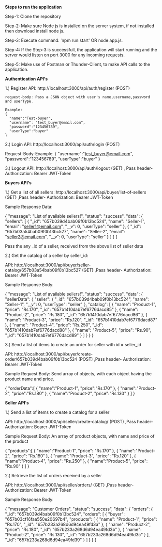 **Steps to run the application**

Step-1: Clone the repository

Step-2: Make sure Node js is installed on the server system, if not installed then download install node js.

Step-3: Execute command: 'npm run start' OR node app.js.

Step-4: If the Step-3 is successfull, the application will start running and the server would listen on port 3000 for any incoming requests.

Step-5: Make use of Postman or Thunder-Client, to make API calls to the application.

**Authentication API's**

1.) Register API: http://localhost:3000/api/auth/register  (POST)

    request-body: Pass a JSON object with user's name,username,password and userType.

    Example: 
    {
      "name":"Test-buyer",
      "username": "test_buyer@email.com",
      "password":"123456789",
      "userType":"buyer"
    }

2.) Login API: http://localhost:3000/api/auth/login  (POST)

  Request-Body-Example:
  {
    "username":"test_buyer@email.com",
    "password":"123456789",
    "userType":"buyer"
  }

3.) Logout API: http://localhost:3000/api/auth/logout (GET)   , Pass header- Authorization: Bearer JWT-Token

**Buyers API's**

1.) Get a list of all sellers: http://localhost:3000/api/buyer/list-of-sellers  (GET)  ,Pass header- Authorization: Bearer JWT-Token

Sample Response Data:

{
  "message": "List of available sellers!",
  "status": "success",
  "data": {
    "sellers": [
      {
        "_id": "657b039d4bab09f0b13bc524",
        "name": "Seller-1",
        "email": "seller1@email.com",
        "__v": 0,
        "userType": "seller"
      },
      {
        "_id": "657b03a54bab09f0b13bc527",
        "name": "Seller-2",
        "email": "seller2@email.com",
        "__v": 0,
        "userType": "seller"
      }
    ]
  }
}

Pass the any _id of a seller, received from the above list of seller data

2.) Get the catalog of a seller by seller_id:  

API: http://localhost:3000/api/buyer/seller-catalog/657b03a54bab09f0b13bc527   (GET)  ,Pass header- Authorization: Bearer JWT-Token

Sample Response Body:

{
  "message": "List of available sellers!",
  "status": "success",
  "data": {
    "sellerData": {
      "seller": {
        "_id": "657b039d4bab09f0b13bc524",
        "name": "Seller-1",
        "__v": 0,
        "userType": "seller"
      },
      "catalog": [
        {
          "name": "Product-1",
          "price": "Rs.170",
          "_id": "657b1410dab7ef6776dacd85"
        },
        {
          "name": "Product-2",
          "price": "Rs.180",
          "_id": "657b1410dab7ef6776dacd86"
        },
        {
          "name": "Product-3",
          "price": "Rs.120",
          "_id": "657b1410dab7ef6776dacd87"
        },
        {
          "name": "Product-4",
          "price": "Rs.250",
          "_id": "657b1410dab7ef6776dacd88"
        },
        {
          "name": "Product-5",
          "price": "Rs.90",
          "_id": "657b1410dab7ef6776dacd89"
        }
      ]
    }
  }
}

3.) Send a list of items to create an order for seller with id = seller_id

API: http://localhost:3000/api/buyer/create-order/657b039d4bab09f0b13bc524  (POST)  ,Pass header- Authorization: Bearer JWT-Token

Sample Request Body: Send array of objects, with each object having the product name and price.

{
  "orderData":[
    {
      "name":"Product-1",
      "price":"Rs.170"
    },
    {
      "name":"Product-2",
      "price":"Rs.180"
    },
    {
      "name":"Product-2",
      "price":"Rs.130"
    }
  ]
}

**Seller API's**

1.) Send a list of items to create a catalog for a seller

API: http://localhost:3000/api/seller/create-catalog/  (POST)  ,Pass header- Authorization: Bearer JWT-Token

Sample Request Body: An array of product objects, with name and price of the product

{
  "products":[
    {
      "name":"Product-1",
      "price": "Rs.170"
    },
    {
      "name":"Product-2",
      "price": "Rs.180"
    },
    {
      "name":"Product-3",
      "price": "Rs.120"
    },
    {
      "name":"Product-4",
      "price": "Rs.250"
    },
    {
      "name":"Product-5",
      "price": "Rs.90"
    }
  ]
}

2.) Retrieve the list of orders received by a seller 

API: http://localhost:3000/api/seller/orders/   (GET)  ,Pass header- Authorization: Bearer JWT-Token

Sample Response Body:

{
  "message": "Customer Orders",
  "status": "success",
  "data": {
    "orders": {
      "_id": "657b039d4bab09f0b13bc524",
      "orders": [
        {
          "buyer": "657b03cf16faa550e20697b4",
          "products": [
            {
              "name": "Product-1",
              "price": "Rs.170",
              "_id": "657b233a268d6d94ea49fd3a"
            },
            {
              "name": "Product-2",
              "price": "Rs.180",
              "_id": "657b233a268d6d94ea49fd3b"
            },
            {
              "name": "Product-2",
              "price": "Rs.130",
              "_id": "657b233a268d6d94ea49fd3c"
            }
          ],
          "_id": "657b233a268d6d94ea49fd39"
        }
      ]
    }
  }
}

